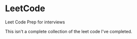 # LeetCode
Leet Code Prep for interviews

This isn't a complete collection of the leet code I've completed.
